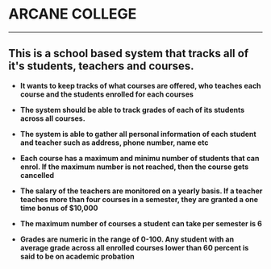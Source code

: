 # ARCANE COLLEGE 
***

## This is a school based system that tracks all of it's students, teachers and courses.


* **It wants to keep tracks of what courses are offered, who teaches each course and the students enrolled for each courses**


* **The system should be able to track grades of each of its students across all courses.**


* **The system is able to gather all personal information of each student and teacher such as address, phone number, name etc**


 * **Each course has a maximum and minimu number of students that can enrol. If the maximum number is not reached, then the course gets cancelled**


* **The salary of the teachers are monitored on a yearly basis. If a teacher teaches more than four courses in a semester, they are granted a one time bonus of $10,000**


* **The maximum number of courses a student can take per semester is 6**


* **Grades are numeric in the range of 0-100. Any student with an average grade across all enrolled courses lower than 60 percent is said to be on academic probation**